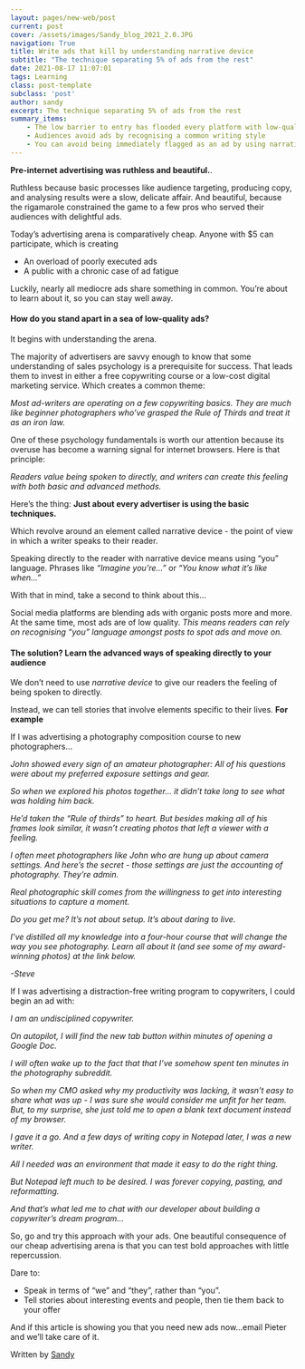 ```yaml
---
layout: pages/new-web/post
current: post
cover: /assets/images/Sandy_blog_2021_2.0.JPG
navigation: True
title: Write ads that kill by understanding narrative device
subtitle: "The technique separating 5% of ads from the rest"
date: 2021-08-17 11:07:01
tags: Learning
class: post-template
subclass: 'post'
author: sandy
excerpt: The technique separating 5% of ads from the rest
summary_items:
    - The low barrier to entry has flooded every platform with low-quality ads
    - Audiences avoid ads by recognising a common writing style
    - You can avoid being immediately flagged as an ad by using narrative device creatively
---
```


**Pre-internet advertising was ruthless and beautiful.**.

Ruthless because basic processes like audience targeting, producing copy, and analysing results were a slow, delicate affair. And beautiful, because the rigamarole constrained the game to a few pros who served their audiences with delightful ads.

Today’s advertising arena is comparatively cheap. Anyone with $5 can participate, which is creating
- An overload of poorly executed ads
- A public with a chronic case of ad fatigue

Luckily, nearly all mediocre ads share something in common. You’re about to learn about it, so you can stay well away.

#### **How do you stand apart in a sea of low-quality ads?**

It begins with understanding the arena.

The majority of advertisers are savvy enough to know that some understanding of sales psychology is a prerequisite for success. That leads them to invest in either a free copywriting course or a low-cost digital marketing service. Which creates a common theme:

*Most ad-writers are operating on a few copywriting basics. They are much like beginner photographers who’ve grasped the Rule of Thirds and treat it as an iron law.*

One of these psychology fundamentals is worth our attention because its overuse has become a warning signal for internet browsers. Here is that principle:

*Readers value being spoken to directly, and writers can create this feeling with both basic and advanced methods.*

Here’s the thing:
**Just about every advertiser is using the basic techniques.**

Which revolve around an element called narrative device - the point of view in which a writer speaks to their reader.

Speaking directly to the reader with narrative device means using “you” language. Phrases like *“Imagine you’re…”* or *“You know what it’s like when…”*

With that in mind, take a second to think about this…

Social media platforms are blending ads with organic posts more and more. At the same time, most ads are of low quality. *This means readers can rely on recognising “you” language amongst posts to spot ads and move on.*  

#### **The solution? Learn the advanced ways of speaking directly to your audience**

We don’t need to use *narrative device* to give our readers the feeling of being spoken to directly.

Instead, we can tell stories that involve elements specific to their lives.
**For example**

If I was advertising a photography composition course to new photographers…

*John showed every sign of an amateur photographer: All of his questions were about my preferred exposure settings and gear.*

*So when we explored his photos together… it didn’t take long to see what was holding him back.*

*He’d taken the “Rule of thirds” to heart. But besides making all of his frames look similar, it wasn’t creating photos that left a viewer with a feeling.*

*I often meet photographers like John who are hung up about camera settings. And here’s the secret - those settings are just the accounting of photography. They’re admin.*

*Real photographic skill comes from the willingness to get into interesting situations to capture a moment.*

*Do you get me? It’s not about setup. It’s about daring to live.*

*I’ve distilled all my knowledge into a four-hour course that will change the way you see photography. Learn all about it (and see some of my award-winning photos) at the link below.*

*-Steve*

If I was advertising a distraction-free writing program to copywriters, I could begin an ad with:

*I am an undisciplined copywriter.*

*On autopilot, I will find the new tab button within minutes of opening a Google Doc.*

*I will often wake up to the fact that that I’ve somehow spent ten minutes in the photography subreddit.*

*So when my CMO asked why my productivity was lacking, it wasn’t easy to share what was up - I was sure she would consider me unfit for her team. But, to my surprise, she just told me to open a blank text document instead of my browser.*

*I gave it a go. And a few days of writing copy in Notepad later, I was a new writer.*

*All I needed was an environment that made it easy to do the right thing.*

*But Notepad left much to be desired. I was forever copying, pasting, and reformatting.*

*And that’s what led me to chat with our developer about building a copywriter’s dream program...*

So, go and try this approach with your ads. One beautiful consequence of our cheap advertising arena is that you can test bold approaches with little repercussion.

Dare to:
- Speak in terms of “we” and “they”, rather than “you”.
- Tell stories about interesting events and people, then tie them back to your offer

And if this article is showing you that you need new ads now...email Pieter and we’ll take care of it.


Written by [Sandy](https://www.linkedin.com/in/sandy-radburnd/)

